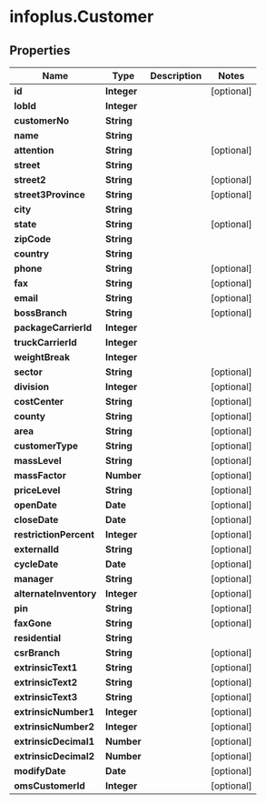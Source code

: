 # infoplus.Customer

## Properties
Name | Type | Description | Notes
------------ | ------------- | ------------- | -------------
**id** | **Integer** |  | [optional] 
**lobId** | **Integer** |  | 
**customerNo** | **String** |  | 
**name** | **String** |  | 
**attention** | **String** |  | [optional] 
**street** | **String** |  | 
**street2** | **String** |  | [optional] 
**street3Province** | **String** |  | [optional] 
**city** | **String** |  | 
**state** | **String** |  | [optional] 
**zipCode** | **String** |  | 
**country** | **String** |  | 
**phone** | **String** |  | [optional] 
**fax** | **String** |  | [optional] 
**email** | **String** |  | [optional] 
**bossBranch** | **String** |  | [optional] 
**packageCarrierId** | **Integer** |  | 
**truckCarrierId** | **Integer** |  | 
**weightBreak** | **Integer** |  | 
**sector** | **String** |  | [optional] 
**division** | **Integer** |  | [optional] 
**costCenter** | **String** |  | [optional] 
**county** | **String** |  | [optional] 
**area** | **String** |  | [optional] 
**customerType** | **String** |  | [optional] 
**massLevel** | **String** |  | [optional] 
**massFactor** | **Number** |  | [optional] 
**priceLevel** | **String** |  | [optional] 
**openDate** | **Date** |  | [optional] 
**closeDate** | **Date** |  | [optional] 
**restrictionPercent** | **Integer** |  | [optional] 
**externalId** | **String** |  | [optional] 
**cycleDate** | **Date** |  | [optional] 
**manager** | **String** |  | [optional] 
**alternateInventory** | **Integer** |  | [optional] 
**pin** | **String** |  | [optional] 
**faxGone** | **String** |  | [optional] 
**residential** | **String** |  | 
**csrBranch** | **String** |  | [optional] 
**extrinsicText1** | **String** |  | [optional] 
**extrinsicText2** | **String** |  | [optional] 
**extrinsicText3** | **String** |  | [optional] 
**extrinsicNumber1** | **Integer** |  | [optional] 
**extrinsicNumber2** | **Integer** |  | [optional] 
**extrinsicDecimal1** | **Number** |  | [optional] 
**extrinsicDecimal2** | **Number** |  | [optional] 
**modifyDate** | **Date** |  | [optional] 
**omsCustomerId** | **Integer** |  | [optional] 



